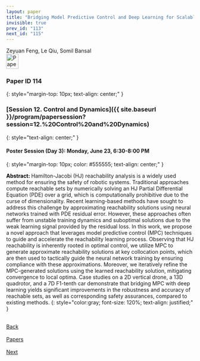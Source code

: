 ```yaml
---
layout: paper
title: "Bridging Model Predictive Control and Deep Learning for Scalable Reachability Analysis"
invisible: true
prev_id: "113"
next_id: "115"
---
```

<div class="paper-authors">
  <div class="paper-author-box">
    <div class="paper-author-name">Zeyuan Feng, Le Qiu, Somil Bansal</div>
    <div class="paper-author-uni"></div>
  </div>
</div>

<div class="paper-pdf">
  <div>
    <a href="https://www.roboticsproceedings.org/rss21/p114.pdf" title="Download PDF" target="_blank">
      <img src="{{ site.baseurl }}/images/paper_link_cardinal_red.png" alt="Paper PDF" width="33" height="40" />
    </a>
  </div>
</div>

### Paper ID 114
{: style="margin-top: 10px; text-align: center;" }

### [Session 12. Control and Dynamics]({{ site.baseurl }}/program/papersession?session=12.%20Control%20and%20Dynamics)
{: style="text-align: center;" }

#### Poster Session (Day 3): Monday, June 23, 6:30-8:00 PM
{: style="margin-top: 10px; color: #555555; text-align: center;" }

<b style="color: black;">Abstract: </b>Hamilton-Jacobi (HJ) reachability analysis is a widely used method for ensuring the safety of robotic systems. Traditional approaches compute reachable sets by numerically solving an HJ Partial Differential Equation (PDE) over a grid, which is computationally prohibitive due to the curse of dimensionality. Recent learning-based methods have sought to address this challenge by approximating reachability solutions using neural networks trained with PDE residual error. However, these approaches often suffer from unstable training dynamics and suboptimal solutions due to the weak learning signal provided by the residual loss. In this work, we propose a novel approach that leverages model predictive control (MPC) techniques to guide and accelerate the reachability learning process. Observing that HJ reachability is inherently rooted in optimal control, we utilize MPC to generate approximate reachability solutions at key collocation points, which are then used to tactically guide the neural network training by ensuring compliance with these approximations. Moreover, we iteratively refine the MPC-generated solutions using the learned reachability solution, mitigating convergence to local optima. Case studies on a 2D vertical drone, a 13D quadrotor, and a 7D F1-tenth car demonstrate that bridging MPC with deep learning yields significant improvements in the robustness and accuracy of reachable sets, as well as corresponding safety assurances, compared to existing methods.
{: style="color:gray; font-size: 120%; text-align: justified;" }

<div class="paper-menu">
  <div class="paper-menu-inner">
    <a href="{{ site.baseurl }}/program/papers/113/" title="Previous Paper">
            <div class="paper-menu-icon">
                <i class="fa fa-chevron-left"></i><br>
                <span class="paper-menu-label">Back</span>
            </div>
        </a>
    <a href="{{ site.baseurl }}/program/papers" title="All Papers">
      <div class="paper-menu-icon">
        <i class="fa fa-list"></i><br>
        <span class="paper-menu-label">Papers</span>
      </div>
    </a>
    <a href="{{ site.baseurl }}/program/papers/115/" title="Next Paper">
            <div class="paper-menu-icon">
                <i class="fa fa-chevron-right"></i><br>
                <span class="paper-menu-label">Next</span>
            </div>
        </a>
  </div>
</div>
